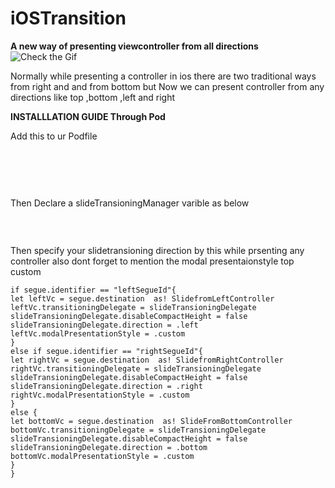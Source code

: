 # iOSTransition
**A new way of presenting viewcontroller from all directions**<br/>
![Check the Gif](http://g.recordit.co/MRtDtMsJW4.gif)

Normally while presenting a controller in ios there are two traditional ways from right and and from bottom but Now we can present controller from any directions  like top ,bottom ,left and right

**INSTALLLATION GUIDE    Through Pod**

Add this to ur Podfile
<br/>

```pod 'iOSTransition',:git => 'https://github.com/shaktiprakash099/iOSTransition.git' ,:tag => '0.0.1'
```
<br/>


```import iOSTransition
```
<br/>
Then Declare a slideTransioningManager varible as below
<br/>

```lazy var slideTransioningDelegate = SlideInPresentationManager()
```
<br/>

Then specify  your slidetransioning  direction  by this while prsenting any controller also dont forget to mention the modal presentaionstyle top custom
<br/>

```override func prepare(for segue: UIStoryboardSegue, sender: Any?) {
if segue.identifier == "leftSegueId"{
let leftVc = segue.destination  as! SlidefromLeftController
leftVc.transitioningDelegate = slideTransioningDelegate
slideTransioningDelegate.disableCompactHeight = false
slideTransioningDelegate.direction = .left
leftVc.modalPresentationStyle = .custom
}
else if segue.identifier == "rightSegueId"{
let rightVc = segue.destination  as! SlidefromRightController
rightVc.transitioningDelegate = slideTransioningDelegate
slideTransioningDelegate.disableCompactHeight = false
slideTransioningDelegate.direction = .right
rightVc.modalPresentationStyle = .custom
}
else {
let bottomVc = segue.destination  as! SlideFromBottomController
bottomVc.transitioningDelegate = slideTransioningDelegate
slideTransioningDelegate.disableCompactHeight = false
slideTransioningDelegate.direction = .bottom
bottomVc.modalPresentationStyle = .custom
}
}
```



